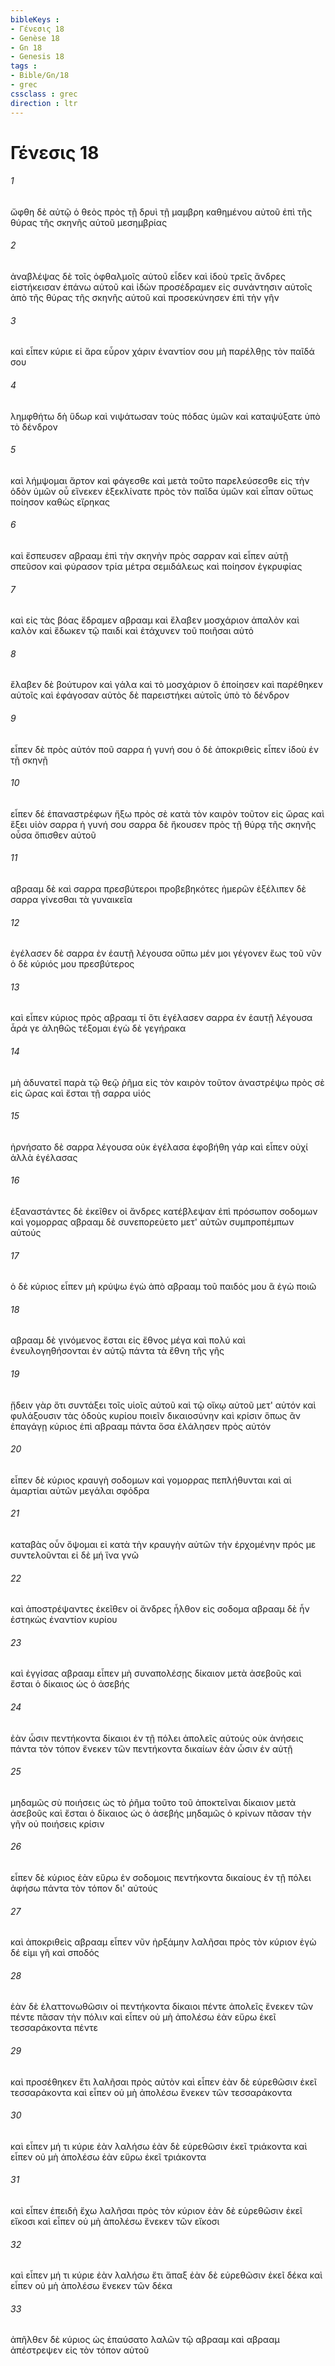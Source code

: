 ```yaml
---
bibleKeys : 
- Γένεσις 18
- Genèse 18
- Gn 18
- Genesis 18
tags : 
- Bible/Gn/18
- grec
cssclass : grec
direction : ltr
---
```


# Γένεσις 18

###### 1
ὤφθη δὲ αὐτῷ ὁ θεὸς πρὸς τῇ δρυὶ τῇ μαμβρη καθημένου αὐτοῦ ἐπὶ τῆς θύρας τῆς σκηνῆς αὐτοῦ μεσημβρίας
###### 2
ἀναβλέψας δὲ τοῖς ὀφθαλμοῖς αὐτοῦ εἶδεν καὶ ἰδοὺ τρεῖς ἄνδρες εἱστήκεισαν ἐπάνω αὐτοῦ καὶ ἰδὼν προσέδραμεν εἰς συνάντησιν αὐτοῖς ἀπὸ τῆς θύρας τῆς σκηνῆς αὐτοῦ καὶ προσεκύνησεν ἐπὶ τὴν γῆν
###### 3
καὶ εἶπεν κύριε εἰ ἄρα εὗρον χάριν ἐναντίον σου μὴ παρέλθῃς τὸν παῖδά σου
###### 4
λημφθήτω δὴ ὕδωρ καὶ νιψάτωσαν τοὺς πόδας ὑμῶν καὶ καταψύξατε ὑπὸ τὸ δένδρον
###### 5
καὶ λήμψομαι ἄρτον καὶ φάγεσθε καὶ μετὰ τοῦτο παρελεύσεσθε εἰς τὴν ὁδὸν ὑμῶν οὗ εἵνεκεν ἐξεκλίνατε πρὸς τὸν παῖδα ὑμῶν καὶ εἶπαν οὕτως ποίησον καθὼς εἴρηκας
###### 6
καὶ ἔσπευσεν αβρααμ ἐπὶ τὴν σκηνὴν πρὸς σαρραν καὶ εἶπεν αὐτῇ σπεῦσον καὶ φύρασον τρία μέτρα σεμιδάλεως καὶ ποίησον ἐγκρυφίας
###### 7
καὶ εἰς τὰς βόας ἔδραμεν αβρααμ καὶ ἔλαβεν μοσχάριον ἁπαλὸν καὶ καλὸν καὶ ἔδωκεν τῷ παιδί καὶ ἐτάχυνεν τοῦ ποιῆσαι αὐτό
###### 8
ἔλαβεν δὲ βούτυρον καὶ γάλα καὶ τὸ μοσχάριον ὃ ἐποίησεν καὶ παρέθηκεν αὐτοῖς καὶ ἐφάγοσαν αὐτὸς δὲ παρειστήκει αὐτοῖς ὑπὸ τὸ δένδρον
###### 9
εἶπεν δὲ πρὸς αὐτόν ποῦ σαρρα ἡ γυνή σου ὁ δὲ ἀποκριθεὶς εἶπεν ἰδοὺ ἐν τῇ σκηνῇ
###### 10
εἶπεν δέ ἐπαναστρέφων ἥξω πρὸς σὲ κατὰ τὸν καιρὸν τοῦτον εἰς ὥρας καὶ ἕξει υἱὸν σαρρα ἡ γυνή σου σαρρα δὲ ἤκουσεν πρὸς τῇ θύρᾳ τῆς σκηνῆς οὖσα ὄπισθεν αὐτοῦ
###### 11
αβρααμ δὲ καὶ σαρρα πρεσβύτεροι προβεβηκότες ἡμερῶν ἐξέλιπεν δὲ σαρρα γίνεσθαι τὰ γυναικεῖα
###### 12
ἐγέλασεν δὲ σαρρα ἐν ἑαυτῇ λέγουσα οὔπω μέν μοι γέγονεν ἕως τοῦ νῦν ὁ δὲ κύριός μου πρεσβύτερος
###### 13
καὶ εἶπεν κύριος πρὸς αβρααμ τί ὅτι ἐγέλασεν σαρρα ἐν ἑαυτῇ λέγουσα ἆρά γε ἀληθῶς τέξομαι ἐγὼ δὲ γεγήρακα
###### 14
μὴ ἀδυνατεῖ παρὰ τῷ θεῷ ῥῆμα εἰς τὸν καιρὸν τοῦτον ἀναστρέψω πρὸς σὲ εἰς ὥρας καὶ ἔσται τῇ σαρρα υἱός
###### 15
ἠρνήσατο δὲ σαρρα λέγουσα οὐκ ἐγέλασα ἐφοβήθη γάρ καὶ εἶπεν οὐχί ἀλλὰ ἐγέλασας
###### 16
ἐξαναστάντες δὲ ἐκεῖθεν οἱ ἄνδρες κατέβλεψαν ἐπὶ πρόσωπον σοδομων καὶ γομορρας αβρααμ δὲ συνεπορεύετο μετ' αὐτῶν συμπροπέμπων αὐτούς
###### 17
ὁ δὲ κύριος εἶπεν μὴ κρύψω ἐγὼ ἀπὸ αβρααμ τοῦ παιδός μου ἃ ἐγὼ ποιῶ
###### 18
αβρααμ δὲ γινόμενος ἔσται εἰς ἔθνος μέγα καὶ πολύ καὶ ἐνευλογηθήσονται ἐν αὐτῷ πάντα τὰ ἔθνη τῆς γῆς
###### 19
ᾔδειν γὰρ ὅτι συντάξει τοῖς υἱοῖς αὐτοῦ καὶ τῷ οἴκῳ αὐτοῦ μετ' αὐτόν καὶ φυλάξουσιν τὰς ὁδοὺς κυρίου ποιεῖν δικαιοσύνην καὶ κρίσιν ὅπως ἂν ἐπαγάγῃ κύριος ἐπὶ αβρααμ πάντα ὅσα ἐλάλησεν πρὸς αὐτόν
###### 20
εἶπεν δὲ κύριος κραυγὴ σοδομων καὶ γομορρας πεπλήθυνται καὶ αἱ ἁμαρτίαι αὐτῶν μεγάλαι σφόδρα
###### 21
καταβὰς οὖν ὄψομαι εἰ κατὰ τὴν κραυγὴν αὐτῶν τὴν ἐρχομένην πρός με συντελοῦνται εἰ δὲ μή ἵνα γνῶ
###### 22
καὶ ἀποστρέψαντες ἐκεῖθεν οἱ ἄνδρες ἦλθον εἰς σοδομα αβρααμ δὲ ἦν ἑστηκὼς ἐναντίον κυρίου
###### 23
καὶ ἐγγίσας αβρααμ εἶπεν μὴ συναπολέσῃς δίκαιον μετὰ ἀσεβοῦς καὶ ἔσται ὁ δίκαιος ὡς ὁ ἀσεβής
###### 24
ἐὰν ὦσιν πεντήκοντα δίκαιοι ἐν τῇ πόλει ἀπολεῖς αὐτούς οὐκ ἀνήσεις πάντα τὸν τόπον ἕνεκεν τῶν πεντήκοντα δικαίων ἐὰν ὦσιν ἐν αὐτῇ
###### 25
μηδαμῶς σὺ ποιήσεις ὡς τὸ ῥῆμα τοῦτο τοῦ ἀποκτεῖναι δίκαιον μετὰ ἀσεβοῦς καὶ ἔσται ὁ δίκαιος ὡς ὁ ἀσεβής μηδαμῶς ὁ κρίνων πᾶσαν τὴν γῆν οὐ ποιήσεις κρίσιν
###### 26
εἶπεν δὲ κύριος ἐὰν εὕρω ἐν σοδομοις πεντήκοντα δικαίους ἐν τῇ πόλει ἀφήσω πάντα τὸν τόπον δι' αὐτούς
###### 27
καὶ ἀποκριθεὶς αβρααμ εἶπεν νῦν ἠρξάμην λαλῆσαι πρὸς τὸν κύριον ἐγὼ δέ εἰμι γῆ καὶ σποδός
###### 28
ἐὰν δὲ ἐλαττονωθῶσιν οἱ πεντήκοντα δίκαιοι πέντε ἀπολεῖς ἕνεκεν τῶν πέντε πᾶσαν τὴν πόλιν καὶ εἶπεν οὐ μὴ ἀπολέσω ἐὰν εὕρω ἐκεῖ τεσσαράκοντα πέντε
###### 29
καὶ προσέθηκεν ἔτι λαλῆσαι πρὸς αὐτὸν καὶ εἶπεν ἐὰν δὲ εὑρεθῶσιν ἐκεῖ τεσσαράκοντα καὶ εἶπεν οὐ μὴ ἀπολέσω ἕνεκεν τῶν τεσσαράκοντα
###### 30
καὶ εἶπεν μή τι κύριε ἐὰν λαλήσω ἐὰν δὲ εὑρεθῶσιν ἐκεῖ τριάκοντα καὶ εἶπεν οὐ μὴ ἀπολέσω ἐὰν εὕρω ἐκεῖ τριάκοντα
###### 31
καὶ εἶπεν ἐπειδὴ ἔχω λαλῆσαι πρὸς τὸν κύριον ἐὰν δὲ εὑρεθῶσιν ἐκεῖ εἴκοσι καὶ εἶπεν οὐ μὴ ἀπολέσω ἕνεκεν τῶν εἴκοσι
###### 32
καὶ εἶπεν μή τι κύριε ἐὰν λαλήσω ἔτι ἅπαξ ἐὰν δὲ εὑρεθῶσιν ἐκεῖ δέκα καὶ εἶπεν οὐ μὴ ἀπολέσω ἕνεκεν τῶν δέκα
###### 33
ἀπῆλθεν δὲ κύριος ὡς ἐπαύσατο λαλῶν τῷ αβρααμ καὶ αβρααμ ἀπέστρεψεν εἰς τὸν τόπον αὐτοῦ
